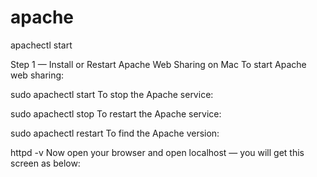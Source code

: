 # apache

apachectl start

Step 1 — Install or Restart Apache Web Sharing on Mac
To start Apache web sharing:

sudo apachectl start
To stop the Apache service:

sudo apachectl stop
To restart the Apache service:

sudo apachectl restart
To find the Apache version:

httpd -v
Now open your browser and open localhost — you will get this screen as below:











